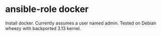 # ansible-role docker

Install docker. Currently assumes a user named admin. Tested on Debian wheezy with backported 3.13 kernel.
